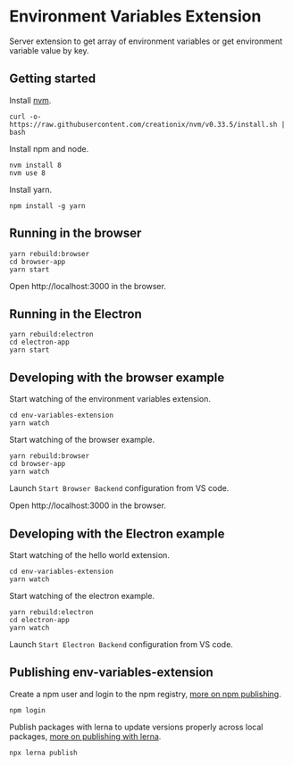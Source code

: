 # Environment Variables Extension 
Server extension to get array of environment variables or get environment variable value by key.

## Getting started

Install [nvm](https://github.com/creationix/nvm#install-script).

    curl -o- https://raw.githubusercontent.com/creationix/nvm/v0.33.5/install.sh | bash

Install npm and node.

    nvm install 8
    nvm use 8

Install yarn.

    npm install -g yarn

## Running in the browser

    yarn rebuild:browser
    cd browser-app
    yarn start

Open http://localhost:3000 in the browser.

## Running in the Electron

    yarn rebuild:electron
    cd electron-app
    yarn start

## Developing with the browser example

Start watching of the environment variables extension.

    cd env-variables-extension
    yarn watch

Start watching of the browser example.

    yarn rebuild:browser
    cd browser-app
    yarn watch

Launch `Start Browser Backend` configuration from VS code.

Open http://localhost:3000 in the browser.

## Developing with the Electron example

Start watching of the hello world extension.

    cd env-variables-extension
    yarn watch

Start watching of the electron example.

    yarn rebuild:electron
    cd electron-app
    yarn watch

Launch `Start Electron Backend` configuration from VS code.

## Publishing env-variables-extension

Create a npm user and login to the npm registry, [more on npm publishing](https://docs.npmjs.com/getting-started/publishing-npm-packages).

    npm login

Publish packages with lerna to update versions properly across local packages, [more on publishing with lerna](https://github.com/lerna/lerna#publish).

    npx lerna publish

